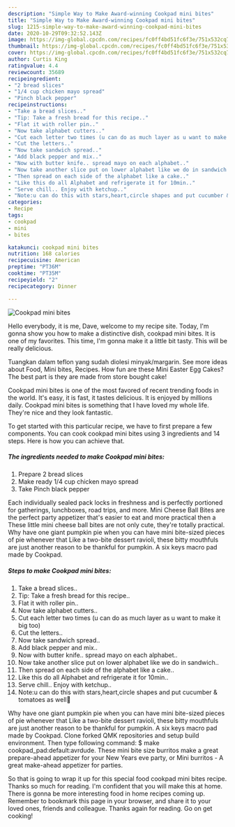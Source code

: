 ```yaml
---
description: "Simple Way to Make Award-winning Cookpad mini bites"
title: "Simple Way to Make Award-winning Cookpad mini bites"
slug: 1215-simple-way-to-make-award-winning-cookpad-mini-bites
date: 2020-10-29T09:32:52.143Z
image: https://img-global.cpcdn.com/recipes/fc0ff4bd51fc6f3e/751x532cq70/cookpad-mini-bites-recipe-main-photo.jpg
thumbnail: https://img-global.cpcdn.com/recipes/fc0ff4bd51fc6f3e/751x532cq70/cookpad-mini-bites-recipe-main-photo.jpg
cover: https://img-global.cpcdn.com/recipes/fc0ff4bd51fc6f3e/751x532cq70/cookpad-mini-bites-recipe-main-photo.jpg
author: Curtis King
ratingvalue: 4.4
reviewcount: 35689
recipeingredient:
- "2 bread slices"
- "1/4 cup chicken mayo spread"
- "Pinch black pepper"
recipeinstructions:
- "Take a bread slices.."
- "Tip: Take a fresh bread for this recipe.."
- "Flat it with roller pin.."
- "Now take alphabet cutters.."
- "Cut each letter two times (u can do as much layer as u want to make it big too)"
- "Cut the letters.."
- "Now take sandwich spread.."
- "Add black pepper and mix.."
- "Now with butter knife.. spread mayo on each alphabet.."
- "Now take another slice put on lower alphabet like we do in sandwich.."
- "Then spread on each side of the alphabet like a cake.."
- "Like this do all Alphabet and refrigerate it for 10min.."
- "Serve chill.. Enjoy with ketchup.."
- "Note:u can do this with stars,heart,circle shapes and put cucumber &amp; tomatoes as well🙂"
categories:
- Recipe
tags:
- cookpad
- mini
- bites

katakunci: cookpad mini bites 
nutrition: 168 calories
recipecuisine: American
preptime: "PT36M"
cooktime: "PT35M"
recipeyield: "2"
recipecategory: Dinner

---
```



![Cookpad mini bites](https://img-global.cpcdn.com/recipes/fc0ff4bd51fc6f3e/751x532cq70/cookpad-mini-bites-recipe-main-photo.jpg)

Hello everybody, it is me, Dave, welcome to my recipe site. Today, I'm gonna show you how to make a distinctive dish, cookpad mini bites. It is one of my favorites. This time, I'm gonna make it a little bit tasty. This will be really delicious.

Tuangkan dalam teflon yang sudah diolesi minyak/margarin. See more ideas about Food, Mini bites, Recipes. How fun are these Mini Easter Egg Cakes? The best part is they are made from store bought cake!

Cookpad mini bites is one of the most favored of recent trending foods in the world. It's easy, it is fast, it tastes delicious. It is enjoyed by millions daily. Cookpad mini bites is something that I have loved my whole life. They're nice and they look fantastic.


To get started with this particular recipe, we have to first prepare a few components. You can cook cookpad mini bites using 3 ingredients and 14 steps. Here is how you can achieve that.

<!--inarticleads1-->

##### The ingredients needed to make Cookpad mini bites:

1. Prepare 2 bread slices
1. Make ready 1/4 cup chicken mayo spread
1. Take Pinch black pepper


Each individually sealed pack locks in freshness and is perfectly portioned for gatherings, lunchboxes, road trips, and more. Mini Cheese Ball Bites are the perfect party appetizer that&#39;s easier to eat and more practical then a These little mini cheese ball bites are not only cute, they&#39;re totally practical. Why have one giant pumpkin pie when you can have mini bite-sized pieces of pie whenever that Like a two-bite dessert ravioli, these bitty mouthfuls are just another reason to be thankful for pumpkin. A six keys macro pad made by Cookpad. 

<!--inarticleads2-->

##### Steps to make Cookpad mini bites:

1. Take a bread slices..
1. Tip: Take a fresh bread for this recipe..
1. Flat it with roller pin..
1. Now take alphabet cutters..
1. Cut each letter two times (u can do as much layer as u want to make it big too)
1. Cut the letters..
1. Now take sandwich spread..
1. Add black pepper and mix..
1. Now with butter knife.. spread mayo on each alphabet..
1. Now take another slice put on lower alphabet like we do in sandwich..
1. Then spread on each side of the alphabet like a cake..
1. Like this do all Alphabet and refrigerate it for 10min..
1. Serve chill.. Enjoy with ketchup..
1. Note:u can do this with stars,heart,circle shapes and put cucumber &amp; tomatoes as well🙂


Why have one giant pumpkin pie when you can have mini bite-sized pieces of pie whenever that Like a two-bite dessert ravioli, these bitty mouthfuls are just another reason to be thankful for pumpkin. A six keys macro pad made by Cookpad. Clone forked QMK repositories and setup build environment. Then type following command: $ make cookpad_pad:default:avrdude. These mini bite size burritos make a great prepare-ahead appetizer for your New Years eve party, or Mini burritos - A great make-ahead appetizer for parties. 

So that is going to wrap it up for this special food cookpad mini bites recipe. Thanks so much for reading. I'm confident that you will make this at home. There is gonna be more interesting food in home recipes coming up. Remember to bookmark this page in your browser, and share it to your loved ones, friends and colleague. Thanks again for reading. Go on get cooking!
